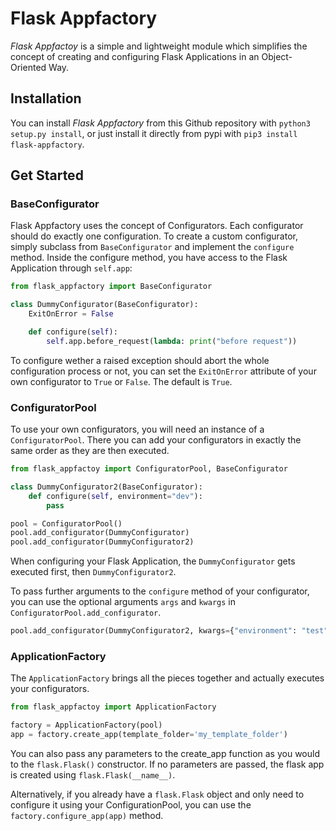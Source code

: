 # Flask Appfactory

*Flask Appfactoy* is a simple and lightweight module which simplifies the concept
of creating and configuring Flask Applications in an Object-Oriented Way.

## Installation

You can install *Flask Appfactory* from this Github repository with `python3 setup.py install`,
or just install it directly from pypi with `pip3 install flask-appfactory`.


## Get Started

### BaseConfigurator

Flask Appfactory uses the concept of Configurators. Each configurator should do exactly one configuration.
To create a custom configurator, simply subclass from `BaseConfigurator` and implement the `configure` method.
Inside the configure method, you have access to the Flask Application through `self.app`:

```python
from flask_appfactory import BaseConfigurator

class DummyConfigurator(BaseConfigurator):
    ExitOnError = False

    def configure(self):
        self.app.before_request(lambda: print("before request"))
```

To configure wether a raised exception should abort the whole configuration process or not, you can set the `ExitOnError` attribute
of your own configurator to `True` or `False`. The default is `True`.


### ConfiguratorPool

To use your own configurators, you will need an instance of a `ConfiguratorPool`. There you can add your configurators
in exactly the same order as they are then executed.

```python
from flask_appfactoy import ConfiguratorPool, BaseConfigurator

class DummyConfigurator2(BaseConfigurator):
    def configure(self, environment="dev"):
        pass

pool = ConfiguratorPool()
pool.add_configurator(DummyConfigurator)
pool.add_configurator(DummyConfigurator2)
```

When configuring your Flask Application, the `DummyConfigurator` gets executed first, then `DummyConfigurator2`.

To pass further arguments to the `configure` method of your configurator, you can use the optional arguments `args` and `kwargs`
in `ConfiguratorPool.add_configurator`.

```python
pool.add_configurator(DummyConfigurator2, kwargs={"environment": "test"})
```

### ApplicationFactory

The `ApplicationFactory` brings all the pieces together and actually executes your configurators.

```python
from flask_appfactoy import ApplicationFactory

factory = ApplicationFactory(pool)
app = factory.create_app(template_folder='my_template_folder')
```

You can also pass any parameters to the create_app function as you would to the `flask.Flask()` constructor.
If no parameters are passed, the flask app is created using `flask.Flask(__name__)`.

Alternatively, if you already have a `flask.Flask` object and only need to configure it using your ConfigurationPool, you can
use the `factory.configure_app(app)` method.

